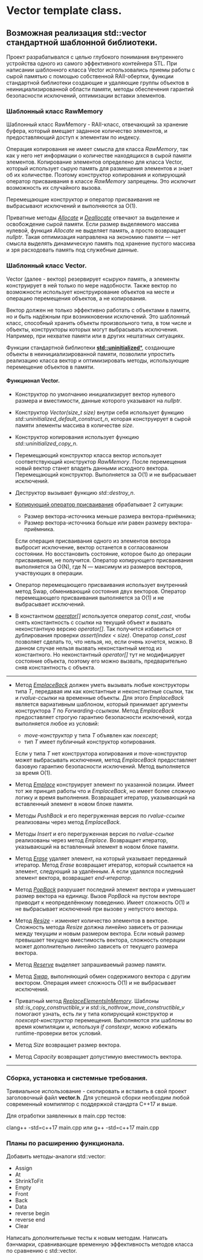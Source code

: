 # Vector template class.
## Возможная реализация std::vector стандартной шаблонной библиотеки.

Проект разрабатывался с целью глубокого понимания внутреннего устройства одного из самого эффективного контейнера STL. При написании шаблонного класса Vector использовались приемы работы с сырой памятью с помощью собственной RAII-обертки, функции стандартной библиотеки создающие и удаляющие группы объектов в неинициализированной области памяти, методы обеспечения гарантий безопасности исключений, оптимизации вставки элементов. 

### Шаблонный класс RawMemory

Шаблонный класс RawMemory - RAII-класс, отвечающий за хранение буфера, который вмещает заданное количество элементов, и предоставляющий доступ к элементам по индексу.

Операция копирования не имеет смысла для класса *RawMemory*, так как у него нет информации о количестве находящихся в сырой памяти элементов. Копирование элементов определено для класса Vector, который использует сырую память для размещения элементов и знает об их количестве. Поэтому конструктор копирования и копирующий оператор присваивания в классе *RawMemory* запрещены. Это исключит возможность их случайного вызова.

Перемещающие конструктор и оператор присваивания не выбрасывают исключений и выполняются за O(1).

Приватные методы [*Allocate*](https://github.com/konstantinbelousovEC/cpp-advanced-vector/blob/349c78bbe098026d32752981b7bbf2be888a61c2/advanced-vector/vector.h#L372) и [*Deallocate*](https://github.com/konstantinbelousovEC/cpp-advanced-vector/blob/349c78bbe098026d32752981b7bbf2be888a61c2/advanced-vector/vector.h#L377) отвечают за выделение и освобождение сырой памяти. Если размер выделяемого массива нулевой, функция *Allocate* не выделяет память, а просто возвращает *nullptr*. Такая оптимизация направлена на экономию памяти — нет смысла выделять динамическую память под хранение пустого массива и зря расходовать память под служебные данные.

### Шаблонный класс Vector.

Vector (далее - вектор) резервирует «сырую» память, а элементы конструирует в ней только по мере надобности. Также вектор по возможности использует конструирование объектов на месте и операцию перемещения объектов, а не копирования.

Вектор должен не только эффективно работать с объектами в памяти, но и быть надёжным при возникновении исключений. Это шаблонный класс, способный хранить объекты произвольного типа, в том числе и объекты, конструкторы которых могут выбрасывать исключения. Например, при нехватке памяти или в других нештатных ситуациях.

Функции стандартной библиотеки [**std::uninitialized***](https://en.cppreference.com/w/cpp/header/memory), создающие объекты в неинициализированной памяти, позволили упростить реализацию класса вектор и оптимизировать методы, использующие перемещение объектов в памяти.

#### Функционал Vector.

- Конструктор по умолчанию инициализирует вектор нулевого размера и вместимости, данные которого указывают на *nullptr*.
- Конструктор *Vector(size_t size)* внутри себя использует функцию *std::uninitialized_default_construct_n*, которая конструирует в сырой памяти элементы массива в количестве *size*.
- Конструктор копирования использует функцию *std::uninitialized_copy_n*.
- Перемещающий конструктор класса вектор использует соответствующий конструктор *RawMemory*. После перемещения новый вектор станет владеть данными исходного вектора. Перемещающий конструктор. Выполняется за O(1) и не выбрасывает исключений.
- Деструктор вызывает функцию *std::destroy_n*.
- [Копирующий оператор присваивания](https://github.com/konstantinbelousovEC/cpp-advanced-vector/blob/349c78bbe098026d32752981b7bbf2be888a61c2/advanced-vector/vector.h#L113) обрабатывает 2 ситуации:
    - Размер вектора-источника меньше размера вектора-приёмника;
    - Размер вектора-источника больше или равен размеру вектора-приёмника.
    
    Если операция присваивания одного из элементов вектора выбросит исключение, вектор останется в согласованном состоянии. Но восстановить состояние, которое было до операции присваивания, не получится. Оператор копирующего присваивания выполняется за O(N), где N — максимум из размеров векторов, участвующих в операции.
- Оператор перемещающего присваивания использует внутренний метод Swap, обменивающий состояния двух векторов. Оператор перемещающего присваивания выполняется за O(1) и не выбрасывает исключений.
- В константном [*operator[]*](https://github.com/konstantinbelousovEC/cpp-advanced-vector/blob/349c78bbe098026d32752981b7bbf2be888a61c2/advanced-vector/vector.h#L141) используется оператор *const_cast*, чтобы снять константность с ссылки на текущий объект и вызвать неконстантную версию *operator[]*. Так получится избавиться от дублирования проверки *assert(index < size)*. Оператор *const_cast* позволяет сделать то, что нельзя, но, если очень хочется, можно. В данном случае нельзя вызвать неконстантный метод из константного. Но неконстантный *operator[]* тут не модифицирует состояние объекта, поэтому его можно вызвать, предварительно сняв константность с объекта.

***
- Метод [*EmplaceBack*](https://github.com/konstantinbelousovEC/cpp-advanced-vector/blob/349c78bbe098026d32752981b7bbf2be888a61c2/advanced-vector/vector.h#L171) должен уметь вызывать любые конструкторы типа *T*, передавая им как константные и неконстантные ссылки, так и *rvalue-ссылки* на временные объекты. Для этого *EmplaceBack* является вариативным шаблоном, который принимает аргументы конструктора *T* по *Forwarding-ссылкам*. Метод *EmplaceBack* предоставляет строгую гарантию безопасности исключений, когда выполняется любое из условий:
    - *move-конструктор* у типа *T* объявлен как *noexcept*;
    - тип *T* имеет публичный конструктор копирования.
    
    Если у типа *T* нет конструктора копирования и move-конструктор может выбрасывать исключения, метод *EmplaceBack* предоставляет базовую гарантию безопасности исключений. Метод выполняется за время O(1).

- Метод [*Emplace*](https://github.com/konstantinbelousovEC/cpp-advanced-vector/blob/349c78bbe098026d32752981b7bbf2be888a61c2/advanced-vector/vector.h#L186) конструирует элемент по указанной позиции. Имеет тот же принцип работы что и *EmplaceBack*, но имеет более сложную логику и время выполнения. Возвращает итератор, указывающий на вставленный элемент в новом блоке памяти.

- Методы *PushBack* и его перегруженная версия по *rvalue-ссылке* реализованы через метод *EmplaceBack*.

- Методы *Insert* и его перегруженная версия по *rvalue-ссылке* реализованы через метод *Emplace*. Возвращает итератор, указывающий на вставленный элемент в новом блоке памяти.

- Метод [*Erase*](https://github.com/konstantinbelousovEC/cpp-advanced-vector/blob/349c78bbe098026d32752981b7bbf2be888a61c2/advanced-vector/vector.h#L242) удаляет элемент, на который указывает переданный итератор. Метод *Erase* возвращает итератор, который ссылается на элемент, следующий за удалённым. А если удалялся последний элемент вектора, возвращает *end-итератор*.

- Метод [*PopBack*](https://github.com/konstantinbelousovEC/cpp-advanced-vector/blob/349c78bbe098026d32752981b7bbf2be888a61c2/advanced-vector/vector.h#L236) разрушает последний элемент вектора и уменьшает размер вектора на единицу. Вызов *PopBack* на пустом векторе приводит к неопределённому поведению. Имеет сложность O(1) и не выбрасывает исключений при вызове у непустого вектора.

- Метод [*Resize*](https://github.com/konstantinbelousovEC/cpp-advanced-vector/blob/349c78bbe098026d32752981b7bbf2be888a61c2/advanced-vector/vector.h#L278) - изменяет количество элементов в векторе. Сложность метода *Resize* должна линейно зависеть от разницы между текущим и новым размером вектора. Если новый размер превышает текущую вместимость вектора, сложность операции может дополнительно линейно зависеть от текущего размера вектора.

- Метод [*Reserve*](https://github.com/konstantinbelousovEC/cpp-advanced-vector/blob/349c78bbe098026d32752981b7bbf2be888a61c2/advanced-vector/vector.h#L270) выделяет запрашиваемый размер памяти.

- Метод [*Swap*](https://github.com/konstantinbelousovEC/cpp-advanced-vector/blob/349c78bbe098026d32752981b7bbf2be888a61c2/advanced-vector/vector.h#L254), выполняющий обмен содержимого вектора с другим вектором. Операция имеет сложность O(1) и не выбрасывает исключений.

- Приватный метод [*ReplaceElementsInMemory*](https://github.com/konstantinbelousovEC/cpp-advanced-vector/blob/349c78bbe098026d32752981b7bbf2be888a61c2/advanced-vector/vector.h#L289). Шаблоны *std::is_copy_constructible_v* и *std::is_nothrow_move_constructible_v* помогают узнать, есть ли у типа копирующий конструктор и *noexcept-конструктор* перемещения. Выполняются эти шаблоны во время компиляции и, используя *if constexpr*, можно избежать runtime-проверки веток условий.

- Метод *Size* возвращает размер вектора.

- Метод *Capacity* возвращает допустимую вместимость вектора.

***

### Сборка, установка и системные требования.
Тривиальное использование - скопировать и вставить в свой проект заголовочный файл **vector.h**. Для успешной сборки необходим любой современный компилятор с поддержкой стандрта C++17 и выше.

Для отработки заявленных в main.cpp тестов:

clang\++ -std=c\++17 main.cpp
или
g\++ -std=c\++17 main.cpp

### Планы по расширению функционала.

Добавить методы-аналоги std::vector:
- Assign
- At
- ShrinkToFit
- Empty
- Front
- Back
- Data
- reverse begin
- reverse end
- Clear
 
Написать дополнительные тесты к новым методам.
Написать бэнчмарки, сравнивающие временную эффективность методов класса по сравнению с std::vector.